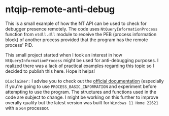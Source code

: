 # ntqip-remote-anti-debug
This is a small example of how the NT API can be used to check for debugger presence remotely. The code uses `NtQueryInformationProcess` function from `ntdll.dll` module to receive the PEB (process information block) of another process provided that the program has the remote process' PID.

This small project started when I took an interest in how `NtQueryInformationProcess` might be used for anti-debugging purposes. I realized there was a lack of practical examples regarding this topic so I decided to publish this here. Hope it helps!

`Disclaimer:` I advise you to check out the [official documentation](https://learn.microsoft.com/en-us/windows/win32/api/winternl/nf-winternl-ntqueryinformationprocess) (especially if you're going to use `PROCESS_BASIC_INFORMATION` and experiment before attempting to use the program. The structures and functions used in the code are subject to change. I might be working on this further to improve overally quality but the latest version was built for `Windows 11 Home 22621` with a `x64` processor.
